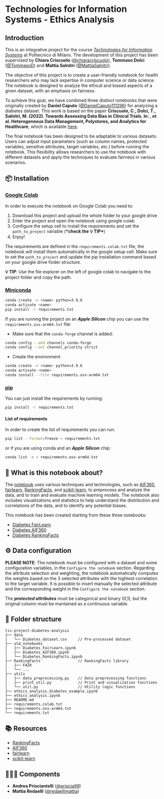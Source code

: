 # Technologies for Information Systems - Ethics Analysis

## Introduction

This is an integrative project for the course *[Technologies for Information Systems](https://www11.ceda.polimi.it/schedaincarico/schedaincarico/controller/scheda_pubblica/SchedaPublic.do?&evn_default=evento&c_classe=787593&polij_device_category=DESKTOP&__pj0=0&__pj1=c549e1e5e76cd55fb4f6b5591c1170fe)* at Politecnico di Milano. 
The development of this project has been supervised by **Chiara Criscuolo** ([@chiaracriscuolo](https://github.com/chiaracriscuolo)), **Tommaso Dolci** ([@TommasoD](https://github.com/TommasoD)) and **Mattia Salnitri** ([@MattiaSalnitri](https://github.com/MattiaSalnitri)).

The objective of this project is to create a user-friendly notebook for health researchers who may lack expertise in computer science or data science.
The notebook is designed to analyze the ethical and biased aspects of a given dataset, with an emphasis on fairness.

To achieve this goal, we have combined three distinct notebooks that were originally created by **Daniel Caputo** ([@DanielCaputo111296](https://github.com/DanielCaputo111296)) for analyzing a diabetes dataset.
This work is based on the paper **Criscuolo, C., Dolci, T., Salnitri, M. (2022). Towards Assessing Data Bias in Clinical Trials. In: , et al. Heterogeneous Data Management, Polystores, and Analytics for Healthcare**, which is available [here](https://doi.org/10.1007/978-3-031-23905-2_5).

The final notebook has been designed to be adaptable to various datasets.
Users can adjust input parameters (such as column names, protected variables, sensitive attributes, target variables, etc.) before running the notebook.
This flexibility allows researchers to use the notebook with different datasets and apply the techniques to evaluate fairness in various scenarios.

## 📦 Installation

### [Google Colab](https://colab.research.google.com)

In order to execute the notebook on Google Colab you need to:

1. Download this project and upload the whole folder to your google drive
2. Enter the project and open the notebook using google colab
3. Configure the setup cell to install the requirements and set the `path_to_project` variable (**\*check the **💡 TIP**\***)
4. Enjoy!

The requirements are defined in the `requirements.colab.txt` file, the notebook will install them automatically in the google setup cell. Make sure to set the `path_to_project` and update the pip installation command based on your google drive folder structure.

**💡 TIP**: Use the file explorer on the left of google colab to navigate to the project folder and copy the path.

### [Miniconda](https://docs.conda.io/en/latest/miniconda.html)

```bash
conda create -n <name> python=3.9.6
conda activate <name>
pip install -r requirements.txt
```

If you are running the project on an **_Apple Silicon_** chip you can use the `requirements.osx-arm64.txt` file:

- Make sure that the `conda-forge` channel is added:

```bash
conda config --add channels conda-forge
conda config --set channel_priority strict
```

- Create the environment

```bash
conda create -n <name> python=3.9.6
conda activate <name>
conda install --file requirements.osx-arm64.txt
```

### [pip](https://pypi.org/project/pip/)

You can just install the requirements by running:

```bash
pip install -r requirements.txt
```

#### List of requirements

In order to create the list of requirements you can run:

```bash
pip list --format=freeze > requirements.txt
```

or if you are using conda and an **_Apple Silicon_** chip:

```bash
conda list -e > requirements.osx-arm64.txt
```

## 🧐 What is this notebook about?

The [notebook](ethics_analysis.ipynb) uses various techniques and technologies, such as [AIF360](https://github.com/Trusted-AI/AIF360), [fairlearn](https://github.com/fairlearn/fairlearn), [RankingFacts](https://github.com/DataResponsibly/RankingFacts), and [scikit-learn](https://github.com/scikit-learn/scikit-learn), to preprocess and analyze the data, and to train and evaluate machine learning models. The notebook also includes visualizations and statistics to help understand the distribution and correlations of the data, and to identify any potential biases.

This notebook has been created starting from these three notebooks:

- [Diabetes FairLearn](original_versions/Diabetes_FairLearn.ipynb)
- [Diabetes AIF360](original_versions/Diabetes_AIF360.ipynb)
- [Diabetes RankingFacts](original_versions/Diabetes_RankingFacts.ipynb)

## ⚙️ Data configuration

**PLEASE NOTE**: The notebook must be configured with a dataset and some configuration variables, in the `Configure the notebook` section. Regarding the attribute selection and weighting, the notebook automatically computes the weights based on the 3 selected attributes with the hightest correlation to the target variable.
It is possible to insert manually the selected attribute and the corresponding weight in the `Configure the notebook` section.

The **_protected attributes_** must be categorical and binary (0,1), but the original column must be mantained as a continuous variable.

## 📂 Folder structure

```
tis-project-diabetes-analysis
├── data
|   └── Diabetes_dataset.csv     // Pre-processed dataset
├── old_notebooks
│   ├── Diabetes_FairLearn.ipynb
│   ├── Diabetes_AIF360.ipynb
│   └── Diabetes_RankingFacts.ipynb
├── RankingFacts                 // RankingFacts library
│   ├── FAIR
│   └── ...
├── utils
│   ├── data_preprocessing.py    // Data preprocessing functions
│   ├── print_util.py            // Print and visualization functions
│   └── util.py                  // Utility logic functions
├── ethics_analysis_diabetes_example.ipynb
├── ethics_analysis.ipynb
├── README.md
├── requirements.colab.txt
├── requirements.osx-arm64.txt
└── requirements.txt
```

## 📚 Resources

- [RankingFacts](https://github.com/DataResponsibly/RankingFacts)
- [AIF360](https://github.com/Trusted-AI/AIF360)
- [fairlearn](https://github.com/fairlearn/fairlearn)
- [scikit-learn](https://github.com/scikit-learn/scikit-learn)

## 👨🏼‍💻 Components
- **Andrea Prisciantelli** ([@priscia99](https://github.com/priscia99))
- **Mattia Redaelli** ([@redaellimattia](https://github.com/redaellimattia))
